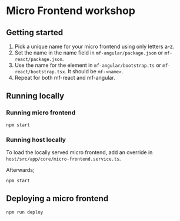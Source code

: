 # Micro Frontend workshop

## Getting started

1. Pick a unique name for your micro frontend using only letters a-z.
2. Set the name in the name field in `mf-angular/package.json` or `mf-react/package.json`.
3. Use the name for the element in `mf-angular/bootstrap.ts` or `mf-react/bootstrap.tsx`. It should be `mf-<name>`.
4. Repeat for both mf-react and mf-angular.


## Running locally
### Running micro frontend 

`npm start`

### Running host locally

To load the locally served micro frontend, add an override in `host/src/app/core/micro-frontend.service.ts`.

Afterwards;

`npm start`


## Deploying a micro frontend

`npm run deploy`
